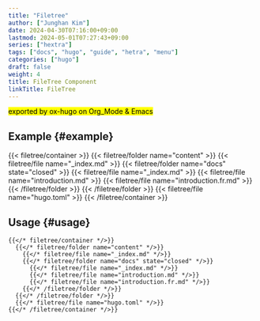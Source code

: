 ```yaml
---
title: "Filetree"
author: ["Junghan Kim"]
date: 2024-04-30T07:16:00+09:00
lastmod: 2024-05-01T07:27:43+09:00
series: ["hextra"]
tags: ["docs", "hugo", "guide", "hetra", "menu"]
categories: ["hugo"]
draft: false
weight: 4
title: FileTree Component
linkTitle: FileTree
---
```


<mark>exported by ox-hugo on Org_Mode &amp; Emacs</mark> <!--more-->


## Example {#example}

{{< filetree/container >}}
  {{< filetree/folder name="content" >}}
    {{< filetree/file name="_index.md" >}}
    {{< filetree/folder name="docs" state="closed" >}}
      {{< filetree/file name="_index.md" >}}
      {{< filetree/file name="introduction.md" >}}
      {{< filetree/file name="introduction.fr.md" >}}
    {{< /filetree/folder >}}
  {{< /filetree/folder >}}
  {{< filetree/file name="hugo.toml" >}}
{{< /filetree/container >}}


## Usage {#usage}

```text { linenos=false,filename="Markdown" }
{{</* filetree/container */>}}
  {{</* filetree/folder name="content" */>}}
    {{</* filetree/file name="_index.md" */>}}
    {{</* filetree/folder name="docs" state="closed" */>}}
      {{</* filetree/file name="_index.md" */>}}
      {{</* filetree/file name="introduction.md" */>}}
      {{</* filetree/file name="introduction.fr.md" */>}}
    {{</* /filetree/folder */>}}
  {{</* /filetree/folder */>}}
  {{</* filetree/file name="hugo.toml" */>}}
{{</* /filetree/container */>}}
```
